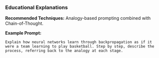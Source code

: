 ### Educational Explanations

**Recommended Techniques:** Analogy-based prompting combined with Chain-of-Thought.

**Example Prompt:**
```
Explain how neural networks learn through backpropagation as if it were a team learning to play basketball. Step by step, describe the process, referring back to the analogy at each stage.
```
